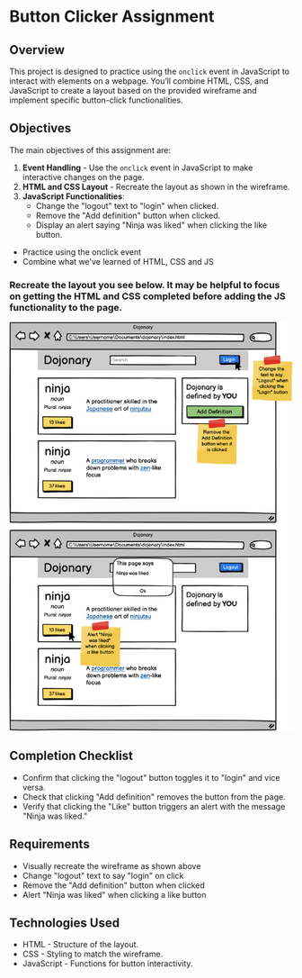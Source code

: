 # Button Clicker Assignment

## Overview

This project is designed to practice using the `onclick` event in JavaScript to interact with elements on a webpage. You’ll combine HTML, CSS, and JavaScript to create a layout based on the provided wireframe and implement specific button-click functionalities.

## Objectives

The main objectives of this assignment are:
1. **Event Handling** - Use the `onclick` event in JavaScript to make interactive changes on the page.
2. **HTML and CSS Layout** - Recreate the layout as shown in the wireframe.
3. **JavaScript Functionalities**:
   - Change the "logout" text to "login" when clicked.
   - Remove the "Add definition" button when clicked.
   - Display an alert saying "Ninja was liked" when clicking the like button.

- Practice using the onclick event
- Combine what we've learned of HTML, CSS and JS

### Recreate the layout you see below. It may be helpful to focus on getting the HTML and CSS completed before adding the JS functionality to the page.

![Button clicker](image.png)


## Completion Checklist
- Confirm that clicking the "logout" button toggles it to "login" and vice versa.
- Check that clicking "Add definition" removes the button from the page.
- Verify that clicking the "Like" button triggers an alert with the message "Ninja was liked."

## Requirements
- Visually recreate the wireframe as shown above
- Change "logout" text to say "login" on click
- Remove the "Add definition" button when clicked
- Alert "Ninja was liked" when clicking a like button

## Technologies Used
- HTML - Structure of the layout.
- CSS - Styling to match the wireframe.
- JavaScript - Functions for button interactivity. 
